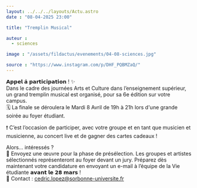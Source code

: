 ```yaml
---
layout: ../../../layouts/Actu.astro
date : "08-04-2025 23:00"

title: "Tremplin Musical"

auteur :
  - sciences

image : "/assets/fildactus/evenements/04-08-sciences.jpg"

source : "https://www.instagram.com/p/DHF_PQBMZaQ/"
---
```


𝗔𝗽𝗽𝗲𝗹 𝗮̀ 𝗽𝗮𝗿𝘁𝗶𝗰𝗶𝗽𝗮𝘁𝗶𝗼𝗻 ! ✨  
Dans le cadre des journées Arts et Culture dans l’enseignement supérieur, un grand tremplin musical est organisé, pour sa 6e édition sur votre campus.  
🗓 La finale se déroulera le Mardi 8 Avril de 19h à 21h lors d'une grande soirée au foyer étudiant.

❗ C’est l’occasion de participer, avec votre groupe et en tant que musicien et musicienne, au concert live et de gagner des cartes cadeaux !

Alors... intéressés ?  
📩 Envoyez une œuvre pour la phase de présélection. Les groupes et artistes sélectionnés représenteront au foyer devant un jury. Préparez dès maintenant votre candidature en envoyant un e-mail à l’équipe de la Vie étudiante 𝗮𝘃𝗮𝗻𝘁 𝗹𝗲 𝟮𝟴 𝗺𝗮𝗿𝘀 !  
💬 Contact : cedric.lopez@sorbonne-universite.fr
